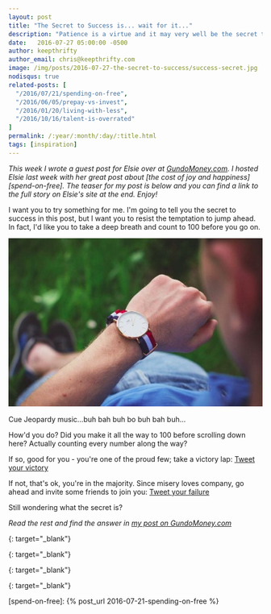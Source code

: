 ```yaml
---
layout: post
title: "The Secret to Success is... wait for it..."
description: "Patience is a virtue and it may very well be the secret to success"
date:   2016-07-27 05:00:00 -0500
author: keepthrifty
author_email: chris@keepthrifty.com
image: /img/posts/2016-07-27-the-secret-to-success/success-secret.jpg
nodisqus: true
related-posts: [
  "/2016/07/21/spending-on-free",
  "/2016/06/05/prepay-vs-invest",
  "/2016/01/20/living-with-less",
  "/2016/10/16/talent-is-overrated"
]
permalink: /:year/:month/:day/:title.html
tags: [inspiration]
---
```


_This week I wrote a guest post for Elsie over at [GundoMoney.com][gundo-money]. I hosted Elsie last week with her great post about [the cost of joy and happiness][spend-on-free]. The teaser for my post is below and you can find a link to the full story on Elsie's site at the end. Enjoy!_

I want you to try something for me. I'm going to tell you the secret to success in this post, but I want you to resist the temptation to jump ahead. In fact, I'd like you to take a deep breath and count to 100 before you go on.

![Wristwatch on someone's wrist][wristwatch]

<div class="image-caption">Cue Jeopardy music...buh bah buh bo buh bah buh...</div>

How'd you do? Did you make it all the way to 100 before scrolling down here? Actually counting every number along the way?

If so, good for you - you're one of the proud few; take a victory lap: [Tweet your victory][tweet-victory]

If not, that's ok, you're in the majority. Since misery loves company, go ahead and invite some friends to join you: [Tweet your failure][tweet-failure]

Still wondering what the secret is?

_Read the rest and find the answer in [my post on GundoMoney.com][gundo-money-post]_

[wristwatch]: /img/posts/2016-07-27-the-secret-to-success/checking-time.jpg

[tweet-victory]: https://twitter.com/intent/tweet?text=I%20completed%20the%20%40keepthrifty%20challenge%20from%20this%20post%20on%20%40gundo_money%20-%20think%20you%27re%20good%20enough%20to%20join%20me%3F%20http%3A%2F%2Fgundomoney.com%2F2016%2F07%2F25%2Fthe-secret-to-success-is-wait-for-it%2F
{: target="_blank"}

[tweet-failure]: https://twitter.com/intent/tweet?text=I%20failed%20the%20%40keepthrifty%20challenge%20from%20this%20post%20on%20%40gundo_money%20-%20think%20you%20can%20do%20better%3Fhttp%3A%2F%2Fgundomoney.com%2F2016%2F07%2F25%2Fthe-secret-to-success-is-wait-for-it%2F
{: target="_blank"}

[gundo-money]: http://www.gundomoney.com
{: target="_blank"}

[gundo-money-post]: http://gundomoney.com/2016/07/25/the-secret-to-success-is-wait-for-it/
{: target="_blank"}

[spend-on-free]: {% post_url 2016-07-21-spending-on-free %}
